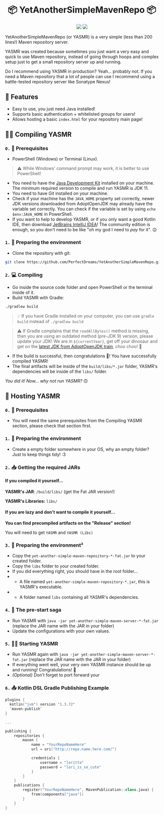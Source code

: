 
<p align="center">
<h1 align="center">📦 YetAnotherSimpleMavenRepo 📦</h1>


<p align="center">
<a href="https://mrpowergamerbr.com/"><img src="https://img.shields.io/badge/website-mrpowergamerbr-fe4221.svg"></a>
<a href="https://github.com/PerfectDreams/YetAnotherSimpleMavenRepo/blob/master/LICENSE"><img src="https://img.shields.io/badge/license-AGPL%20v3-lightgray.svg"></a>
</p>

YetAnotherSimpleMavenRepo (or YASMR) is a very simple (less than 200 lines!) Maven repository server.

YASMR was created because sometimes you just want a very easy and quick to use Maven repository, instead of going through hoops and complex setup just to get a small repository server up and running.

Do I recommend using YASMR in production? Yeah... probably not. If you need a Maven repository that a lot of people can use I recommend using a battle-tested repository server like Sonatype Nexus!

## 🌟 Features
* Easy to use, you just need Java installed!
* Supports basic authentication + whitelisted groups for users!
* Allows hosting a basic `index.html` for your repository main page!

## 👨‍💻 Compiling YASMR

### `0.` 👷 Prerequisites

* PowerShell (Windows) or Terminal (Linux).
> ⚠️ While Windows' command prompt may work, it is better to use PowerShell!
* You need to have the [Java Development Kit](https://adoptopenjdk.net/) installed on your machine. The minimum required version to compile and run YASMR is JDK 11.
* You need to have Git installed on your machine.
* Check if your machine has the `JAVA_HOME` property set correctly, newer JDK versions downloaded from AdoptOpenJDK may already have the variable set correctly. You can check if the variable is set by using `echo $env:JAVA_HOME` in PowerShell.
* If you want to help to develop YASMR, or if you only want a good Kotlin IDE, then download [JetBrains IntelliJ IDEA](https://www.jetbrains.com/pt-br/idea/)! The community edition is enough, so you don't need to be like "oh my god I need to *pay* for it". 😉

### `1.` 🧹 Preparing the environment
* Clone the repository with git:
```bash
git clone https://github.com/PerfectDreams/YetAnotherSimpleMavenRepo.git
```

### `2.` 💻 Compiling
* Go inside the source code folder and open PowerShell or the terminal inside of it.
* Build YASMR with Gradle:
```bash
./gradlew build
```
> 💡 If you have Gradle installed on your computer, you can use `gradle build` instead of `./gradlew build`

> ⚠️ If Gradle complains that the `readAllBytes()` method is missing, then you are using an outdated method (pre-JDK 9) version, please update your JDK! We are in `${currentYear}`, get off your dinosaur and get on the [latest JDK from AdoptOpenJDK train]((https://adoptopenjdk.net/)), choo choo! 🚄
* If the build is successful, then congratulations 🎉! You have successfully compiled YASMR!
* The final artifacts will be inside of the `build/libs/*.jar` folder, YASMR's dependencies will be inside of the `libs/` folder.

*You did it! Now... why not run YASMR?* 🙃

## 🚀 Hosting YASMR

### `0.` 👷 Prerequisites

* You will need the same prerequisites from the Compiling YASMR section, please check that section first.

### `1.` 🧹 Preparing the environment
* Create a empty folder somewhere in your OS, why an empty folder? Just to keep things tidy! :3

### `2.` 📥 Getting the required JARs

#### If you compiled it yourself...

**YASMR's JAR**: `/build/libs/` (get the Fat JAR version!)

**YASMR's Libraries:** `libs/`

#### If you are lazy and don't want to compile it yourself...
**You can find precompiled artifacts on the "Release" section!**

You will need to get `YASMR` and `YASMR (Libs)`

### `3.` 🧹 Preparing the environment²
* Copy the `yet-another-simple-maven-repository-*-fat.jar` to your created folder.
* Copy the `libs` folder to your created folder.
* If you did everything right, you should have in the root folder...
* * A file named `yet-another-simple-maven-repository-*.jar`, this is YASMR's executable.
* * A folder named `libs` containing all YASMR's dependencies.

### `4.` 🚶 The pre-start saga

* Run YASMR with `java -jar yet-another-simple-maven-server-*-fat.jar` (replace the JAR name with the JAR in your folder)
* Update the configurations with your own values.

### `5.` 🏃‍♂️ Starting YASMR
* Run YASMR again with `java -jar yet-another-simple-maven-server-*-fat.jar` (replace the JAR name with the JAR in your folder)
* If everything went well, your very own YASMR instance should be up and running! Congratulations! 🎉
* *(Optional)* Don't forget to port forward your 

### `6.` 📤 Kotlin DSL Gradle Publishing Example

```kotlin
plugins {  
  kotlin("jvm") version "1.3.72"
  `maven-publish`
}

...

publishing {
    repositories {
        maven {
            name = "YourRepoNameHere"
            url = uri("http://repo.name.here.com/")

            credentials {
                username = "loritta"
                password = "lori_is_so_cute"
            }
        }
    }
    publications {
        register("YourRepoNameHere", MavenPublication::class.java) {
            from(components["java"])
        }
    }
}
 ```
